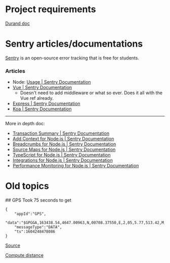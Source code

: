 # Project requirements
[Durand doc](https://duranda.github.io/ase2020-docs/project-2020)

# Sentry articles/documentations
[Sentry](sentry.io) is an open-source error tracking that is free for students.

### Articles
* Node: [Usage | Sentry Documentation](https://docs.sentry.io/clients/node/usage/)
* [Vue | Sentry Documentation](https://docs.sentry.io/platforms/javascript/guides/vue/#monitor-performance)
    * Doesn't need to add middleware or what so ever. Does it all with the Vue ref already.
* [Express | Sentry Documentation](https://docs.sentry.io/platforms/node/guides/express/)
* [Koa | Sentry Documentation](https://docs.sentry.io/platforms/node/guides/koa/)
---
More in depth doc:
* [Transaction Summary | Sentry Documentation](https://docs.sentry.io/product/performance/transaction-summary/)
* [Add Context for Node.js | Sentry Documentation](https://docs.sentry.io/platforms/node/enriching-events/context/)
* [Breadcrumbs for Node.js | Sentry Documentation](https://docs.sentry.io/platforms/node/enriching-events/breadcrumbs/)
* [Source Maps for Node.js | Sentry Documentation](https://docs.sentry.io/platforms/node/sourcemaps/)
* [TypeScript for Node.js | Sentry Documentation](https://docs.sentry.io/platforms/node/typescript/)
* [Integrations for Node.js | Sentry Documentation](https://docs.sentry.io/platforms/node/configuration/integrations/)
* [Performance Monitoring for Node.js | Sentry Documentation](https://docs.sentry.io/platforms/node/performance/)


# Old topics
## GPS
Took 75 seconds to get

    {
        "appId":"GPS",
        "data":"$GPGGA,163438.54,4647.00963,N,00708.37550,E,2,05,5.77,513.42,M,0,,*2E\r\n",
        "messageType":"DATA",
        "ts":1604248478086
    }

[Source](http://194.19.86.155/nRF_Connect_SDK/doc/latest/nrf/applications/asset_tracker/README.html#:~:text=Press%20Button%201%20(SW3%20on%20Thingy%3A91)%20for%20a,seconds%20to%20enable%20GPS%20tracking.)

[Compute distance](https://www.movable-type.co.uk/scripts/latlong.html)
